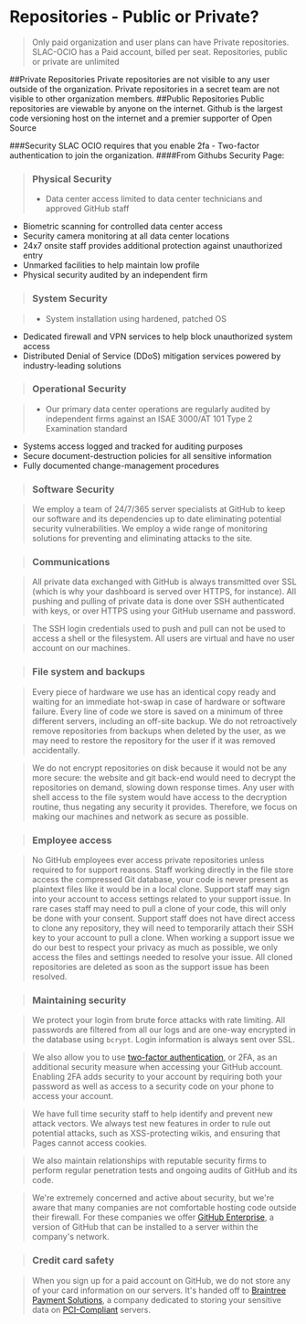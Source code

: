 
Repositories - Public or Private?
======================

> Only paid organization and user plans can have Private repositories. SLAC-OCIO has a Paid account, billed per seat. Repositories, public or private are unlimited

##Private Repositories
Private repositories are not visible to any user outside of the organization. Private repositories in a secret team are not visible to other organization members.
##Public Repositories
Public repositories are viewable by anyone on the internet. Github is the largest code versioning host on the internet and a premier supporter of Open Source

###Security
SLAC OCIO requires that you enable 2fa - Two-factor authentication to join the organization.
####From Githubs Security Page:
>### [<span class="octicon octicon-link"></span>](#physical-security)Physical Security
>*   Data center access limited to data center technicians and approved GitHub staff
*   Biometric scanning for controlled data center access
*   Security camera monitoring at all data center locations
*   24x7 onsite staff provides additional protection against unauthorized entry
*   Unmarked facilities to help maintain low profile
*   Physical security audited by an independent firm

>### [<span class="octicon octicon-link"></span>](#system-security)System Security

>*   System installation using hardened, patched OS
*   Dedicated firewall and VPN services to help block unauthorized system access
*   Distributed Denial of Service (DDoS) mitigation services powered by industry-leading solutions

>### [<span class="octicon octicon-link"></span>](#operational-security)Operational Security

>*   Our primary data center operations are regularly audited by independent firms against an ISAE 3000/AT 101 Type 2 Examination standard
*   Systems access logged and tracked for auditing purposes
*   Secure document-destruction policies for all sensitive information
*   Fully documented change-management procedures

>### [<span class="octicon octicon-link"></span>](#software-security)Software Security

>We employ a team of 24/7/365 server specialists at GitHub to keep our software and its dependencies up to date eliminating potential security vulnerabilities. We employ a wide range of monitoring solutions for preventing and eliminating attacks to the site.

>### [<span class="octicon octicon-link"></span>](#communications)Communications

>All private data exchanged with GitHub is always transmitted over SSL (which is why your dashboard is served over HTTPS, for instance). All pushing and pulling of private data is done over SSH authenticated with keys, or over HTTPS using your GitHub username and password.

>The SSH login credentials used to push and pull can not be used to access a shell or the filesystem. All users are virtual and have no user account on our machines.

>### [<span class="octicon octicon-link"></span>](#file-system-and-backups)File system and backups

>Every piece of hardware we use has an identical copy ready and waiting for an immediate hot-swap in case of hardware or software failure. Every line of code we store is saved on a minimum of three different servers, including an off-site backup. We do not retroactively remove repositories from backups when deleted by the user, as we may need to restore the repository for the user if it was removed accidentally.

>We do not encrypt repositories on disk because it would not be any more secure: the website and git back-end would need to decrypt the repositories on demand, slowing down response times.  Any user with shell access to the file system would have access to the decryption routine, thus negating any security it provides. Therefore, we focus on making our machines and network as secure as possible.

>### [<span class="octicon octicon-link"></span>](#employee-access)Employee access

>No GitHub employees ever access private repositories unless required to for support reasons.  Staff working directly in the file store access the compressed Git database, your code is never present as plaintext files like it would be in a local clone.  Support staff may sign into your account to access settings related to your support issue.  In rare cases staff may need to pull a clone of your code, this will only be done with your consent.  Support staff does not have direct access to clone any repository, they will need to temporarily attach their SSH key to your account to pull a clone.  When working a support issue we do our best to respect your privacy as much as possible, we only access the files and settings needed to resolve your issue.  All cloned repositories are deleted as soon as the support issue has been resolved.

>### [<span class="octicon octicon-link"></span>](#maintaining-security)Maintaining security

>We protect your login from brute force attacks with rate limiting.  All passwords are filtered from all our logs and are one-way encrypted in the database using `bcrypt`.  Login information is always sent over SSL.

>We also allow you to use [two-factor authentication](/articles/securing-your-account-with-two-factor-authentication-2fa), or 2FA, as an additional security measure when accessing your GitHub account. Enabling 2FA adds security to your account by requiring both your password as well as access to a security code on your phone to access your account.

>We have full time security staff to help identify and prevent new attack vectors. We always test new features in order to rule out potential attacks, such as XSS-protecting wikis, and ensuring that Pages cannot access cookies.

>We also maintain relationships with reputable security firms to perform regular penetration tests and ongoing audits of GitHub and its code.

>We're extremely concerned and active about security, but we're aware that many companies are not comfortable hosting code outside their firewall. For these companies we offer [GitHub Enterprise](https://enterprise.github.com/), a version of GitHub that can be installed to a server within the company's network.

>### [<span class="octicon octicon-link"></span>](#credit-card-safety)Credit card safety

>When you sign up for a paid account on GitHub, we do not store any of your card information on our servers. It's handed off to [Braintree Payment Solutions](https://braintreepaymentsolutions.com), a company dedicated to storing your sensitive data on [PCI-Compliant](http://en.wikipedia.org/wiki/Payment_Card_Industry_Data_Security_Standard) servers.
